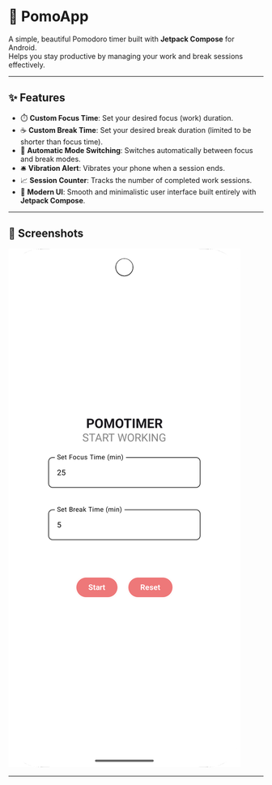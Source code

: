 # 📱 PomoApp

A simple, beautiful Pomodoro timer built with **Jetpack Compose** for Android.  
Helps you stay productive by managing your work and break sessions effectively.

---

## ✨ Features

- ⏱️ **Custom Focus Time**: Set your desired focus (work) duration.
- ☕ **Custom Break Time**: Set your desired break duration (limited to be shorter than focus time).
- 🔁 **Automatic Mode Switching**: Switches automatically between focus and break modes.
- 🛎️ **Vibration Alert**: Vibrates your phone when a session ends.
- 📈 **Session Counter**: Tracks the number of completed work sessions.
- 🎨 **Modern UI**: Smooth and minimalistic user interface built entirely with **Jetpack Compose**.

---

## 📸 Screenshots

![Main Screen](app/assets/MainScreen.png) 

---

